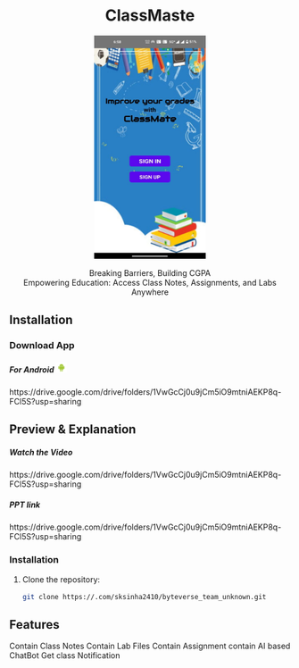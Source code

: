 <h1 align="center">ClassMaste</h1>


<p align="center">
  <img src="https://github.com/sksinha2410/byteverse_team_unknown/blob/24e3a80ee5c467cc563c865d5af05f1c4b9f3e62/app/src/main/res/drawable/coverr.jpeg" alt="Logo" width="200" height="400">
</p>

<p align="center">
   Breaking Barriers, Building CGPA
  <br>
Empowering Education: Access Class Notes, Assignments, and Labs Anywhere
</p>

## Installation

<h3>Download App</h3>
<h5>For Android <img src="https://github.com/adityakunwar1511/PROreadme/blob/main/and.png" width="20 height="20></h5>
https://drive.google.com/drive/folders/1VwGcCj0u9jCm5iO9mtniAEKP8q-FCl5S?usp=sharing


## Preview & Explanation

<h5>Watch the Video</h5>
https://drive.google.com/drive/folders/1VwGcCj0u9jCm5iO9mtniAEKP8q-FCl5S?usp=sharing



<h5>PPT link</h5>
https://drive.google.com/drive/folders/1VwGcCj0u9jCm5iO9mtniAEKP8q-FCl5S?usp=sharing



### Installation

1. Clone the repository:

   ```bash
   git clone https://.com/sksinha2410/byteverse_team_unknown.git


## Features

Contain Class Notes
Contain Lab Files
Contain Assignment
contain AI based ChatBot
Get class Notification
